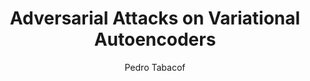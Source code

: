 ---
paperId: 54
author: Pedro Tabacof
publicationauthor: Tabacof, P.
title: Adversarial  Attacks  on  Variational  Autoencoders
pdf: Oral_Pedro_Tabacof.pdf
slide: Slide_Pedro_Tabacof.pdf
poster: --
alt: --
type: Oral & Poster
topic: Machine Learning Methods
link: https://research.latinxinai.org/papers/neurips/2018/pdf/Oral_Pedro_Tabacof.pdf
conference: neurips
year: 2018
tags: neurips-2018-op
location: Montreal, Canada
---